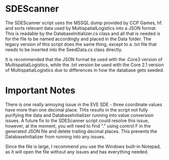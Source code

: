 # SDEScanner

The SDEScanner script uses the MSSQL dump provided by CCP Games, hf. and sorts relevant data used by MultispatialLogistics into a JSON format. This is readable by the DatabaseInitializer.cs class and all that is needed is for the file to be named accordingly and placed in the Data folder. The legacy version of this script does the same thing, except to a .txt file that needs to be inserted into the SeedData.cs class directly.

It is recommended that the JSON format be used with the .Core3 version of MultispatialLogistics, while the .txt version be used with the Core 2.1 version of MultispatialLogistics due to differences in how the database gets seeded.

# Important Notes

There is one really annoying issue in the EVE SDE - three coordinate values have more than one decimal place. THis results in the script not fully purifying the data and DatabaseInitializer running into value conversion issues. A future fix to the SDEScanner script could resolve this issue, however, at the moment, you will need to find "." using control F in the generated JSON file and delete trailing decimal places. This prevents the DatabaseInitializer from running into any issues.

Since the file is large, I recommend you use the Windows built-in Notepad, as it will open the file without any issues and has everything needed.
